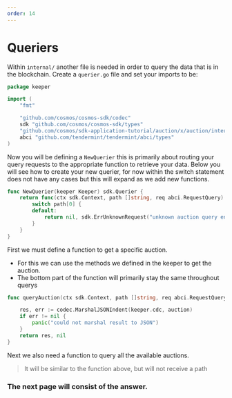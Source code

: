 ```yaml
---
order: 14
---
```


# Queriers

Within `internal/` another file is needed in order to query the data that is in the blockchain. Create a `querier.go` file and set your imports to be:

```go
package keeper

import (
	"fmt"

	"github.com/cosmos/cosmos-sdk/codec"
	sdk "github.com/cosmos/cosmos-sdk/types"
	"github.com/cosmos/sdk-application-tutorial/auction/x/auction/internal/types"
	abci "github.com/tendermint/tendermint/abci/types"
)
```

Now you will be defining a `NewQuerier` this is primarily about routing your query requests to the appropriate function to retrieve your data.
Below you will see how to create your new querier, for now within the switch statement does not have any cases but this will expand as we add new functions.

```go
func NewQuerier(keeper Keeper) sdk.Querier {
	return func(ctx sdk.Context, path []string, req abci.RequestQuery) (res []byte, err sdk.Error) {
		switch path[0] {
		default:
			return nil, sdk.ErrUnknownRequest("unknown auction query endpoint")
		}
	}
}
```

First we must define a function to get a specific auction.

- For this we can use the methods we defined in the keeper to get the auction.
- The bottom part of the function will primarily stay the same throughout querys

```go
func queryAuction(ctx sdk.Context, path []string, req abci.RequestQuery, keeper Keeper) ([]byte, sdk.Error) {

	res, err := codec.MarshalJSONIndent(keeper.cdc, auction)
	if err != nil {
		panic("could not marshal result to JSON")
	}
	return res, nil
}
```

Next we also need a function to query all the available auctions.

> It will be similar to the function above, but will not receive a path

### The next page will consist of the answer.
